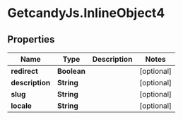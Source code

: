 # GetcandyJs.InlineObject4

## Properties

Name | Type | Description | Notes
------------ | ------------- | ------------- | -------------
**redirect** | **Boolean** |  | [optional] 
**description** | **String** |  | [optional] 
**slug** | **String** |  | [optional] 
**locale** | **String** |  | [optional] 


